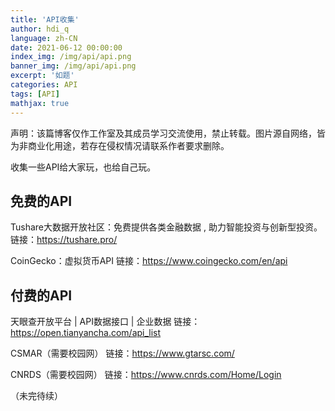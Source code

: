 ```yaml
---
title: 'API收集'
author: hdi_q
language: zh-CN
date: 2021-06-12 00:00:00
index_img: /img/api/api.png
banner_img: /img/api/api.png
excerpt: '如题'
categories: API
tags: [API]
mathjax: true
---
```


声明：该篇博客仅作工作室及其成员学习交流使用，禁止转载。图片源自网络，皆为非商业化用途，若存在侵权情况请联系作者要求删除。

收集一些API给大家玩，也给自己玩。

## 免费的API

Tushare大数据开放社区：免费提供各类金融数据 , 助力智能投资与创新型投资。
链接：<https://tushare.pro/>

CoinGecko：虚拟货币API
链接：<https://www.coingecko.com/en/api>

## 付费的API

天眼查开放平台 | API数据接口 | 企业数据
链接：<https://open.tianyancha.com/api_list>

CSMAR（需要校园网）
链接：<https://www.gtarsc.com/>

CNRDS（需要校园网）
链接：<https://www.cnrds.com/Home/Login>

（未完待续）
